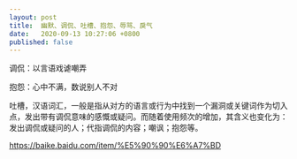 ```yaml
---
layout: post
title:  幽默、调侃、吐槽、抱怨、辱骂、戾气
date:   2020-09-13 10:27:06 +0800
published: false
---
```




调侃：以言语戏谑嘲弄

抱怨：心中不满，数说别人不对

吐槽，汉语词汇，一般是指从对方的语言或行为中找到一个漏洞或关键词作为切入点，发出带有调侃意味的感慨或疑问。而随着使用频次的增加，其含义也变化为：发出调侃或疑问的人；代指调侃的内容；嘲讽；抱怨等。

https://baike.baidu.com/item/%E5%90%90%E6%A7%BD
